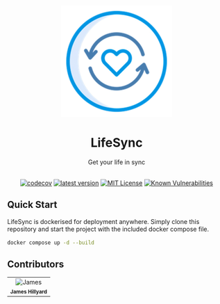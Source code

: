 <div align="center">
  <img src="logo.png" width="256"  alt="LifeSync Logo"/>

# LifeSync

Get your life in sync
<br/><br/>


[![codecov](https://codecov.io/gh/JamesHillyard/LifeSync/branch/main/graph/badge.svg)](https://app.codecov.io/gh/JamesHillyard/LifeSync)
[![latest version](https://img.shields.io/github/tag/JamesHillyard/LifeSync.svg)](https://github.com/JamesHillyard/LifeSync/releases)
[![MIT License](https://img.shields.io/github/license/JamesHillyard/LifeSync.svg)](https://opensource.org/license/mit/)
[![Known Vulnerabilities](https://snyk.io/test/github/JamesHillyard/LifeSync/badge.svg)](https://snyk.io/)

</div>

## Quick Start
LifeSync is dockerised for deployment anywhere. Simply clone this repository and start the project with the included docker compose file.
```bash
docker compose up -d --build
```

## Contributors

<table>
  <tbody>
    <tr>
        <td align="center">
            <img src="https://avatars.githubusercontent.com/JamesHillyard" width="100px;" alt="James"/>
            <br/>
            <sub>
                <b>James Hillyard</b>
            </sub>
            <br/>
            <a href="https://github.com/JamesHillyard/LifeSync/commits?author=JamesHillyard"></a>
        </td>
    </tr>
  </tbody>
</table>